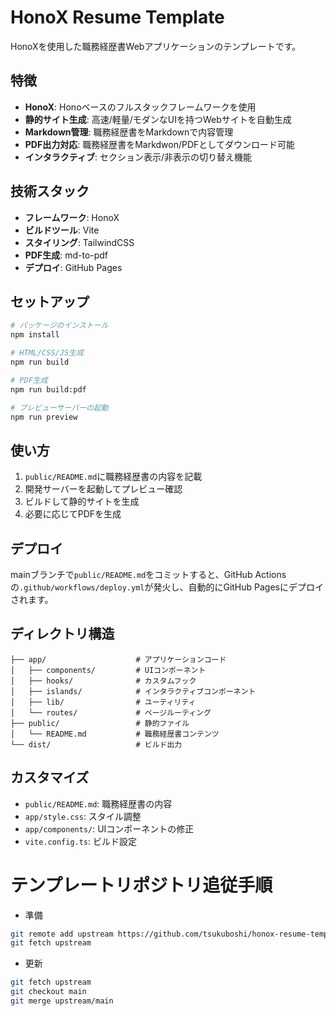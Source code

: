 # HonoX Resume Template

HonoXを使用した職務経歴書Webアプリケーションのテンプレートです。

## 特徴

- **HonoX**: Honoベースのフルスタックフレームワークを使用
- **静的サイト生成**: 高速/軽量/モダンなUIを持つWebサイトを自動生成
- **Markdown管理**: 職務経歴書をMarkdownで内容管理
- **PDF出力対応**: 職務経歴書をMarkdwon/PDFとしてダウンロード可能
- **インタラクティブ**: セクション表示/非表示の切り替え機能

## 技術スタック

- **フレームワーク**: HonoX
- **ビルドツール**: Vite
- **スタイリング**: TailwindCSS
- **PDF生成**: md-to-pdf
- **デプロイ**: GitHub Pages

## セットアップ

```bash
# パッケージのインストール
npm install

# HTML/CSS/JS生成
npm run build

# PDF生成
npm run build:pdf

# プレビューサーバーの起動
npm run preview
```

## 使い方

1. `public/README.md`に職務経歴書の内容を記載
2. 開発サーバーを起動してプレビュー確認
3. ビルドして静的サイトを生成
4. 必要に応じてPDFを生成

## デプロイ

mainブランチで`public/README.md`をコミットすると、GitHub Actionsの`.github/workflows/deploy.yml`が発火し、自動的にGitHub Pagesにデプロイされます。

## ディレクトリ構造

```text
├── app/                    # アプリケーションコード
│   ├── components/         # UIコンポーネント
│   ├── hooks/              # カスタムフック
│   ├── islands/            # インタラクティブコンポーネント
│   ├── lib/                # ユーティリティ
│   └── routes/             # ページルーティング
├── public/                 # 静的ファイル
│   └── README.md           # 職務経歴書コンテンツ
└── dist/                   # ビルド出力
```

## カスタマイズ

- `public/README.md`: 職務経歴書の内容
- `app/style.css`: スタイル調整
- `app/components/`: UIコンポーネントの修正
- `vite.config.ts`: ビルド設定

# テンプレートリポジトリ追従手順

- 準備

```bash
git remote add upstream https://github.com/tsukuboshi/honox-resume-template.git
git fetch upstream
```

- 更新

```bash
git fetch upstream
git checkout main
git merge upstream/main
```
